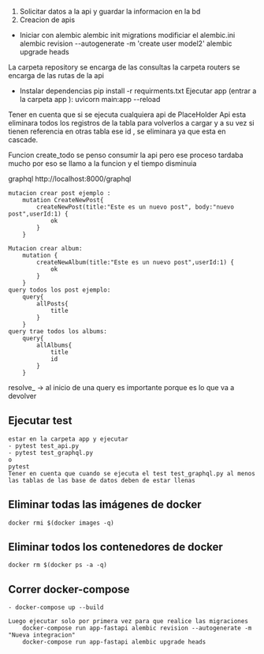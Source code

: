 1. Solicitar datos a la api y guardar la informacion en la bd
2. Creacion de apis


- Iniciar con alembic 
    alembic init migrations
    modificiar el alembic.ini
    alembic revision --autogenerate -m 'create user model2'
    alembic upgrade heads

La carpeta repository se encarga de las consultas
la carpeta routers se encarga de las rutas de la api
- Instalar dependencias
    pip install -r requirments.txt
Ejecutar app (entrar a la carpeta app ):
    uvicorn main:app --reload

Tener en cuenta que si se ejecuta cualquiera api de PlaceHolder Api esta eliminara todos los registros de la tabla para volverlos a cargar
y a su vez si tienen referencia en otras tabla ese id , se eliminara ya que esta en cascade.

Funcion create_todo 
    se penso consumir la api pero ese proceso tardaba mucho por eso se llamo a la funcion y el tiempo disminuia


graphql
    http://localhost:8000/graphql
    
    mutacion crear post ejemplo :
        mutation CreateNewPost{
            createNewPost(title:"Este es un nuevo post", body:"nuevo post",userId:1) {
                ok
            }
        }
    
    Mutacion crear album:
        mutation {
            createNewAlbum(title:"Este es un nuevo post",userId:1) {
                ok
            }
        }
    query todos los post ejemplo:
        query{
            allPosts{
                title
            }
        }
    query trae todos los albums:           
        query{
            allAlbums{
                title
                id
            }
        }

resolve_ -> al inicio de una query es importante porque es lo que va a devolver

## Ejecutar test 
    estar en la carpeta app y ejecutar
    - pytest test_api.py
    - pytest test_graphql.py
    o
    pytest
    Tener en cuenta que cuando se ejecuta el test test_graphql.py al menos las tablas de las base de datos deben de estar llenas

## Eliminar todas las imágenes de docker
    docker rmi $(docker images -q)

## Eliminar todos los contenedores de docker
    docker rm $(docker ps -a -q)

## Correr docker-compose
    - docker-compose up --build

    Luego ejecutar solo por primera vez para que realice las migraciones 
        docker-compose run app-fastapi alembic revision --autogenerate -m "Nueva integracion"
        docker-compose run app-fastapi alembic upgrade heads
